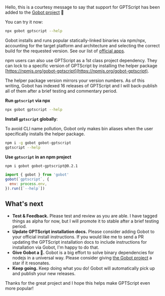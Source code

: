 Hello, this is a courtesy message to say that support for GPTScript has been added to the [Gobot project](https://www.npmjs.com/package/gobot) 🎸

You can try it now:

```bash
npx gobot gptscript --help
```

Gobot installs and runs popular statically-linked binaries via npm/npx, accounting for the target platform and architecture and selecting the correct build for the requested version. See our list of [official apps](https://www.npmjs.com/package/gobot#official-gobot-apps).

npm users can also use GPTScript as a 1st class project dependency. They can lock to a specific version of GPTScript by installing the helper package [https://npmjs.org/gobot-gptscript](https://npmjs.org/gobot-gptscript).

The helper package version mirrors your version numbers. As of this writing, Gobot has indexed 16 releases of GPTScript and I will back-publish all of them after a brief testing and commentary period.

**Run `gptscript` via npx**

```bash
npx gobot gptscript --help
```

**Install `gptscript` globally**:

To avoid CLI name pollution, Gobot only makes bin aliases when the user specifically installs the helper package.

```bash
npm i -g gobot gobot-gptscript
gptscript --help
```

**Use `gptscript` in an npm project**

```bash
npm i gobot gobot-gptscript@0.2.1
```

```js
import { gobot } from 'gobot'
gobot(`gptscript`, {
  env: process.env,
}).run([`--help`])
```



## What's next

- **Test & Feedback.** Please test and review as you are able. I have tagged things as alpha for now, but I will promote it to stable after a brief testing period.
- **Update GPTScript installation docs.** Please consider adding Gobot to your official install instructions. If you would like me to send a PR updating the GPTScript installation docs to include instructions for installation via Gobot, I'm happy to do that.
- **Give Gobot a 💫.** Gobot is a big effort to solve binary dependencies for nodejs in a universal way. Please consider giving [the Gobot project](https://github.com/benallfree/gobot) a star if it resonates.
- **Keep going.** Keep doing what you do! Gobot will automatically pick up and publish your new releases.

Thanks for the great project and I hope this helps make GPTScript even more popular!

